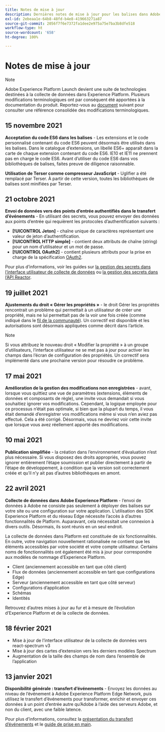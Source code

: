 ```yaml
---
title: Notes de mise à jour
description: Dernières notes de mise à jour pour les balises dans Adobe Experience Platform.
exl-id: 2ebeaa1e-64b8-48fd-b4e8-419663271a87
source-git-commit: 2056f7f6e7372fa1dee2e975a75e7ba3b8dfe518
workflow-type: ht
source-wordcount: '658'
ht-degree: 100%

---
```


# Notes de mise à jour

>[!NOTE]
>
>Adobe Experience Platform Launch devient une suite de technologies destinées à la collecte de données dans Experience Platform. Plusieurs modifications terminologiques ont par conséquent été apportées à la documentation du produit. Reportez-vous au [document](../term-updates.md) suivant pour consulter une référence consolidée des modifications terminologiques.

## 15 novembre 2021

**Acceptation du code ES6 dans les balises** - Les extensions et le code personnalisé contenant du code ES6 peuvent désormais être utilisés dans les balises. Dans le catalogue d’extensions, un libellé ES6+ apparaît dans la carte de chaque extension contenant du code ES6. IE10 et IE11 ne prennent pas en charge le code ES6. Avant d’utiliser du code ES6 dans vos bibliothèques de balises, faites preuve de diligence raisonnable.

**Utilisation de Terser comme compresseur JavaScript** - Uglifier a été remplacé par Terser. À partir de cette version, toutes les bibliothèques de balises sont minifiées par Terser.

## 21 octobre 2021

**Envoi de données vers des points d’entrée authentifiés dans le transfert d’événements** - En utilisant des secrets, vous pouvez envoyer des données aux points d’entrée qui requièrent les protocoles d’authentification suivants :

* **[!UICONTROL Jeton]** - chaîne unique de caractères représentant une valeur de jeton d’authentification.
* **[!UICONTROL HTTP simple]** - contient deux attributs de chaîne (string) pour un nom d’utilisateur et un mot de passe.
* **[!UICONTROL OAuth2]** - contient plusieurs attributs pour la prise en charge de la spécification [OAuth2](https://datatracker.ietf.org/doc/html/rfc6749).

Pour plus d’informations, voir les guides sur [la gestion des secrets dans l’interface utilisateur de collecte de données](../ui/event-forwarding/secrets.md) ou [la gestion des secrets dans l’API Reactor](../api/guides/secrets.md).

## 19 juillet 2021

**Ajustements du droit « Gérer les propriétés »** - le droit Gérer les propriétés rencontrait un problème qui permettait à un utilisateur de créer une propriété, mais ne lui permettait pas de la voir une fois créée (comme indiqué dans le [fil de la communauté](https://experienceleaguecommunities.adobe.com/t5/adobe-experience-platform-launch/technical-advisory-adjustments-to-the-manage-properties/ba-p/399176?profile.language=fr)). Un correctif est disponible et les autorisations sont désormais appliquées comme décrit dans l’article.

>[!NOTE]
>
>Si vous attribuez le nouveau droit « Modifier la propriété » à un groupe d’utilisateurs, l’interface utilisateur ne se met pas à jour pour activer les champs dans l’écran de configuration des propriétés. Un correctif sera implémenté dans une prochaine version pour résoudre ce problème.

## 17 mai 2021

**Amélioration de la gestion des modifications non enregistrées** - avant, lorsque vous quittiez une vue de paramètres (extensions, éléments de données et composants de règle), une invite vous demandait si vous souhaitiez ignorer vos modifications. Cependant, la logique employée pour ce processus n’était pas optimale, si bien que la plupart du temps, il vous était demandé d’enregistrer vos modifications même si vous n’en aviez pas effectué. Cela a été corrigé. Désormais, vous ne devriez voir cette invite que lorsque vous avez réellement apporté des modifications.

## 10 mai 2021

**Publication simplifiée** - la création dans l’environnement d’évaluation n’est plus nécessaire. Si vous disposez des droits appropriés, vous pouvez ignorer entièrement l’étape soumission et publier directement à partir de l’étape de développement, à condition que la version soit correctement créée et qu’il n’y ait pas d’autres bibliothèques en amont.

## 22 avril 2021

**Collecte de données dans Adobe Experience Platform** - l’envoi de données à Adobe ne consiste pas seulement à déployer des balises sur votre site ou une configuration sur votre application. L’utilisation des SDK Experience Platform et du réseau Edge nécessite l’accès à d’autres fonctionnalités de Platform. Auparavant, cela nécessitait une connexion à divers outils. Désormais, ils sont réunis en un seul endroit.

La collecte de données dans Platform est constituée de six fonctionnalités. En outre, votre navigation nouvellement rationalisée ne contient que les éléments accessibles par votre société et votre compte utilisateur. Certains noms de fonctionnalités ont également été mis à jour pour correspondre aux modèles de nommage d’Experience Platform.

* Client (anciennement accessible en tant que côté client)
* Flux de données (anciennement accessible en tant que configurations Edge)
* Serveur (anciennement accessible en tant que côté serveur)
* Configurations d’application
* Schémas
* Identités

Retrouvez d’autres mises à jour au fur et à mesure de l’évolution d’Experience Platform et de la collecte de données.

## 18 février 2021

* Mise à jour de l’interface utilisateur de la collecte de données vers react-spectrum v3
* Mise à jour des cartes d’extension vers les derniers modèles Spectrum
* Augmentation de la taille des champs de nom dans l’ensemble de l’application

## 13 janvier 2021

**Disponibilité générale : transfert d’événements** - Envoyez les données au niveau de l’événement à Adobe Experience Platform Edge Network, puis utilisez le transfert d’événements pour transformer, enrichir et envoyer ces données à un point d’entrée autre qu’Adobe à l’aide des serveurs Adobe, et non du client, avec une faible latence.

Pour plus d’informations, consultez la [présentation du transfert d’événements](../ui/event-forwarding/overview.md) et le [guide de prise en main](../ui/event-forwarding/getting-started.md).
